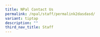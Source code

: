 ```yaml
---
title: NPal Contact Us
permalink: /npal/staff/permalink2dasdasd/
variant: tiptap
description: ""
third_nav_title: Staff
---
```

